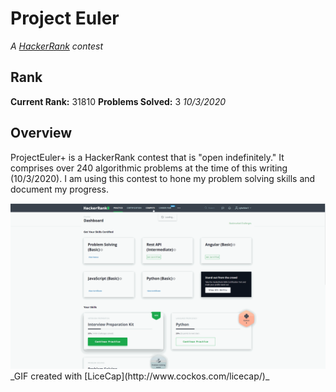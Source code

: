 # Project Euler
_A [HackerRank][hackerRankWebsite] contest_

## Rank
**Current Rank:** 31810
**Problems Solved:** 3
_10/3/2020_

## Overview
ProjectEuler+ is a HackerRank contest that is "open indefinitely." It comprises over 240 algorithmic problems at the time of this writing (10/3/2020). I am using this contest to hone my problem solving skills and document my progress.

<img src='ProjectEuler.gif' title='Project Euler' width='' alt='Project Euler' />
_GIF created with [LiceCap](http://www.cockos.com/licecap/)_

[hackerRankWebsite]: https://www.hackerrank.com/